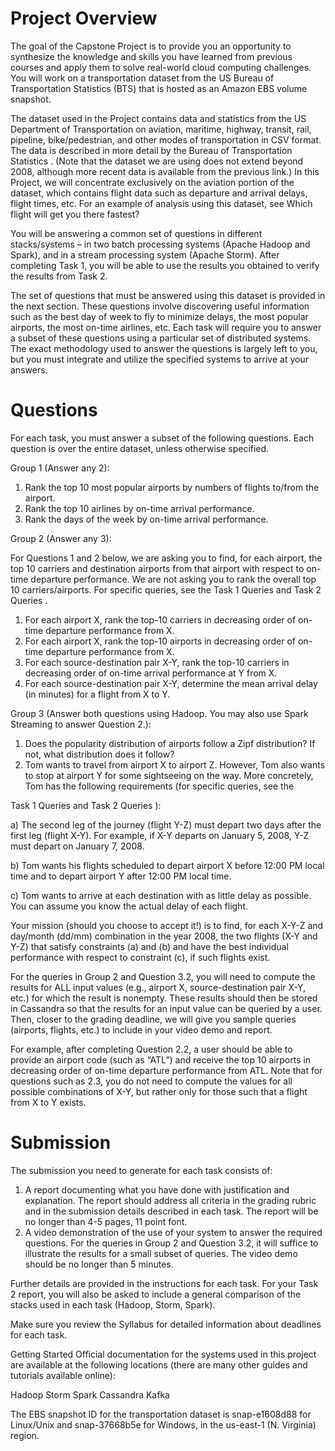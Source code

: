# Project Overview

The goal of the Capstone Project is to provide you an opportunity to synthesize the knowledge and skills you have learned from previous courses and apply them to solve real-world cloud computing challenges. You will work on a 
transportation dataset
 from the US Bureau of Transportation Statistics (BTS) that is hosted as an Amazon EBS volume snapshot.

The dataset used in the Project contains data and statistics from the US Department of Transportation on aviation, maritime, highway, transit, rail, pipeline, bike/pedestrian, and other modes of transportation in CSV format. The data is described in more detail by the 
Bureau of Transportation Statistics
. (Note that the dataset we are using does not extend beyond 2008, although more recent data is available from the previous link.) In this Project, we will concentrate exclusively on the aviation portion of the dataset, which contains flight data such as departure and arrival delays, flight times, etc. For an example of analysis using this dataset, see 
Which flight will get you there fastest?

You will be answering a common set of questions in different stacks/systems – in two batch processing systems (Apache Hadoop and Spark), and in a stream processing system (Apache Storm). After completing Task 1, you will be able to use the results you obtained to verify the results from Task 2.

The set of questions that must be answered using this dataset is provided in the next section. These questions involve discovering useful information such as the best day of week to fly to minimize delays, the most popular airports, the most on-time airlines, etc. Each task will require you to answer a subset of these questions using a particular set of distributed systems. The exact methodology used to answer the questions is largely left to you, but you must integrate and utilize the specified systems to arrive at your answers.

# Questions

For each task, you must answer a subset of the following questions. Each question is over the entire dataset, unless otherwise specified.

Group 1 (Answer any 2):

1. Rank the top 10 most popular airports by numbers of flights to/from the airport.
1. Rank the top 10 airlines by on-time arrival performance.
1. Rank the days of the week by on-time arrival performance.

Group 2 (Answer any 3):

For Questions 1 and 2 below, we are asking you to find, for each airport, the top 10 carriers and destination airports from that airport with respect to on-time departure performance. We are not asking you to rank the overall top 10 carriers/airports. For specific queries, see the 
Task 1 Queries
 and 
Task 2 Queries
.

1. For each airport X, rank the top-10 carriers in decreasing order of on-time departure performance from X.
1. For each airport X, rank the top-10 airports in decreasing order of on-time departure performance from X.
1. For each source-destination pair X-Y, rank the top-10 carriers in decreasing order of on-time arrival performance at Y from X.
1. For each source-destination pair X-Y, determine the mean arrival delay (in minutes) for a flight from X to Y.

Group 3 (Answer both questions using Hadoop. You may also use Spark Streaming to answer Question 2.):

1. Does the popularity distribution of airports follow a Zipf distribution? If not, what distribution does it follow?
1. Tom wants to travel from airport X to airport Z. However, Tom also wants to stop at airport Y for some sightseeing on the way. More concretely, Tom has the following requirements (for specific queries, see the
 
Task 1 Queries
 and 
Task 2 Queries
):

a) The second leg of the journey (flight Y-Z) must depart two days after the first leg (flight X-Y). For example, if X-Y departs on January 5, 2008, Y-Z must depart on January 7, 2008.

b) Tom wants his flights scheduled to depart airport X before 12:00 PM local time and to depart airport Y after 12:00 PM local time.

c) Tom wants to arrive at each destination with as little delay as possible. You can assume you know the actual delay of each flight.

Your mission (should you choose to accept it!) is to find, for each X-Y-Z and day/month (dd/mm) combination in the year 2008, the two flights (X-Y and Y-Z) that satisfy constraints (a) and (b) and have the best individual performance with respect to constraint (c), if such flights exist.

For the queries in Group 2 and Question 3.2, you will need to compute the results for ALL input values (e.g., airport X, source-destination pair X-Y, etc.) for which the result is nonempty. These results should then be stored in Cassandra so that the results for an input value can be queried by a user. Then, closer to the grading deadline, we will give you sample queries (airports, flights, etc.) to include in your video demo and report.

For example, after completing Question 2.2, a user should be able to provide an airport code (such as “ATL”) and receive the top 10 airports in decreasing order of on-time departure performance from ATL. Note that for questions such as 2.3, you do not need to compute the values for all possible combinations of X-Y, but rather only for those such that a flight from X to Y exists.

# Submission

The submission you need to generate for each task consists of:

1. A report documenting what you have done with justification and explanation. The report should address all criteria in the grading rubric and in the submission details described in each task. The report will be no longer than 4-5 pages, 11 point font.
1. A video demonstration of the use of your system to answer the required questions. For the queries in Group 2 and Question 3.2, it will suffice to illustrate the results for a small subset of queries. The video demo should be no longer than 5 minutes.

Further details are provided in the instructions for each task. For your Task 2 report, you will also be asked to include a general comparison of the stacks used in each task (Hadoop, Storm, Spark).

Make sure you review the 
Syllabus
 for detailed information about deadlines for each task.

Getting Started
Official documentation for the systems used in this project are available at the following locations (there are many other guides and tutorials available online):

Hadoop
Storm
Spark
Cassandra
Kafka

The EBS snapshot ID for the transportation dataset is snap-e1608d88 for Linux/Unix and snap-37668b5e for Windows, in the us-east-1 (N. Virginia) region.

